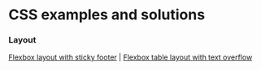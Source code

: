 # CSS examples and solutions

### Layout
[Flexbox layout with sticky footer](https://zion86.github.io/CSS-solutions/Layout/Flexbox-layout-with-sticky-footer/index.html) |
[Flexbox table layout with text overflow](https://zion86.github.io/CSS-solutions/Layout/Simple-flexbox-table-layout/index.html)
